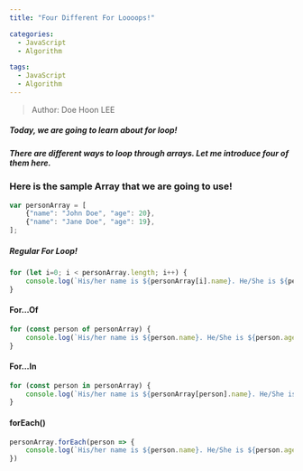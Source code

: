 ```yaml
---
title: "Four Different For Loooops!"

categories:
  - JavaScript
  - Algorithm

tags:
  - JavaScript
  - Algorithm
---
```


> Author: Doe Hoon LEE

##### Today, we are going to learn about for loop!

##### There are different ways to loop through arrays. Let me introduce four of them here.

### Here is the sample Array that we are going to use!

```js
var personArray = [
    {"name": "John Doe", "age": 20},
    {"name": "Jane Doe", "age": 19},
];
```

##### Regular For Loop!

```js
for (let i=0; i < personArray.length; i++) {
    console.log(`His/her name is ${personArray[i].name}. He/She is ${personArray[i].age} years old.`);
}
```

#### For...Of

```js
for (const person of personArray) {
    console.log(`His/her name is ${person.name}. He/She is ${person.age} years old.`);
}
```

#### For...In

```js
for (const person in personArray) {
    console.log(`His/her name is ${personArray[person].name}. He/She is ${personArray[person].age} years old.`);
}
```

#### forEach()

```js
personArray.forEach(person => {
    console.log(`His/her name is ${person.name}. He/She is ${person.age} years old.`);
})
```